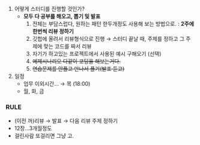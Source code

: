 1. 어떻게 스터디를 진행할 것인가?
    - **모두 다 공부를 해오고, 뽑기 및 발표**
        1. 전체는 부담스럽다, 원하는 패턴 한두개정도 사용해 보는 방법으로. : **2주에 한번씩 리뷰 정하기**
        2. 깃헙에 올려서 리뷰형식으로 진행 → 스터디 끝날 때, 주제를 정하고 그 주제에 맞는 코드를 짜서 리뷰
        3. 자기가 하고있는 프로젝트에서 사용된 예시 구해오기 (선택)
        4. ~~예제시나리오 다같이 코딩을 해보는거다.~~
        5. ~~연습문제를 안풀고 만나서 풀기(발표 듣고)~~
2. 일정
    - 업무 이외시간... → 목 (18:00)
    - 월, 화, 금

### RULE

- (이전 꺼)리뷰 → 발표 → 다음 리뷰 주제 정하기
- 12장...3개월정도
- 걸린사람 또걸리면 그냥 고.
